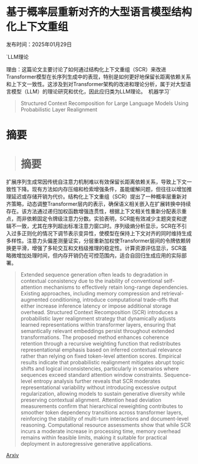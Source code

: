 # 基于概率层重新对齐的大型语言模型结构化上下文重组

发布时间：2025年01月29日

`LLM理论

理由：这篇论文主要讨论了如何通过结构化上下文重组（SCR）来改进Transformer模型在长序列生成中的表现，特别是如何更好地保留长距离依赖关系和上下文一致性。这涉及到对Transformer架构的改进和理论分析，属于对大型语言模型（LLM）的理论研究和优化，因此应归类为LLM理论。` `机器学习`

> Structured Context Recomposition for Large Language Models Using Probabilistic Layer Realignment

# 摘要

> # 摘要
扩展序列生成常因传统自注意力机制难以有效保留长距离依赖关系，导致上下文一致性下降。现有方法如内存压缩和检索增强条件，虽能缓解问题，但往往以增加推理延迟或存储开销为代价。结构化上下文重组（SCR）提出了一种概率层重新对齐策略，动态调整Transformer层内的表示，确保语义相关嵌入在扩展转换中持续存在。该方法通过递归加权函数增强连贯性，根据上下文相关性重新分配表示重点，而非依赖固定令牌级注意力分数。实验表明，SCR能有效减少主题突变和逻辑不一致，尤其在序列超出标准注意力窗口时。序列级熵分析显示，SCR在不引入过多正则化的情况下调节表示变异性，使模型在保持上下文对齐的同时维持生成多样性。注意力头偏差测量证实，分层重新加权使Transformer层间的令牌依赖转换更平滑，增强了多轮交互和文档级推理的稳定性。计算资源评估显示，SCR虽略微增加处理时间，但内存开销仍在可控范围内，适合自回归生成应用的实际部署。

> Extended sequence generation often leads to degradation in contextual consistency due to the inability of conventional self-attention mechanisms to effectively retain long-range dependencies. Existing approaches, including memory compression and retrieval-augmented conditioning, introduce computational trade-offs that either increase inference latency or impose additional storage overhead. Structured Context Recomposition (SCR) introduces a probabilistic layer realignment strategy that dynamically adjusts learned representations within transformer layers, ensuring that semantically relevant embeddings persist throughout extended transformations. The proposed method enhances coherence retention through a recursive weighting function that redistributes representational emphasis based on inferred contextual relevance rather than relying on fixed token-level attention scores. Empirical results indicate that probabilistic realignment mitigates abrupt topic shifts and logical inconsistencies, particularly in scenarios where sequences exceed standard attention window constraints. Sequence-level entropy analysis further reveals that SCR moderates representational variability without introducing excessive output regularization, allowing models to sustain generative diversity while preserving contextual alignment. Attention head deviation measurements confirm that hierarchical reweighting contributes to smoother token dependency transitions across transformer layers, reinforcing the stability of multi-turn interactions and document-level reasoning. Computational resource assessments show that while SCR incurs a moderate increase in processing time, memory overhead remains within feasible limits, making it suitable for practical deployment in autoregressive generative applications.

[Arxiv](https://arxiv.org/abs/2501.17617)